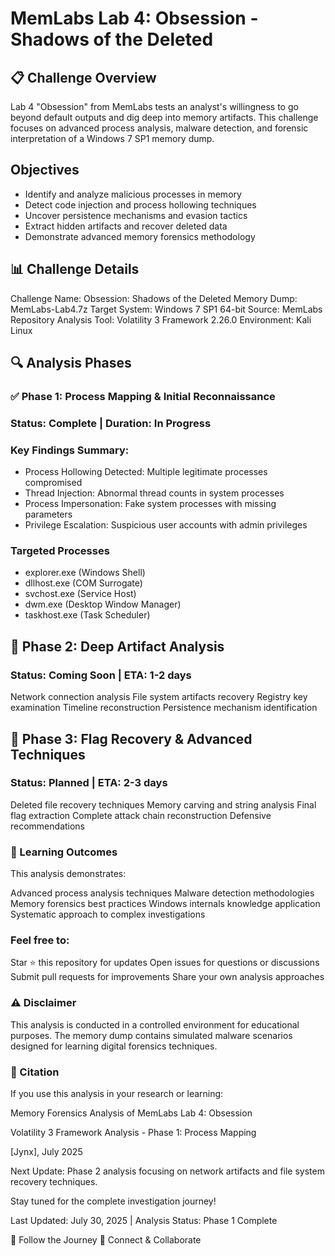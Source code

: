 # MemLabs Lab 4: Obsession - Shadows of the Deleted

## 📋 Challenge Overview

Lab 4 "Obsession" from MemLabs tests an analyst's willingness to go beyond default outputs and dig deep into memory artifacts. 
This challenge focuses on advanced process analysis, malware detection, and forensic interpretation of a Windows 7 SP1 memory dump.

## Objectives
- Identify and analyze malicious processes in memory
- Detect code injection and process hollowing techniques
- Uncover persistence mechanisms and evasion tactics
- Extract hidden artifacts and recover deleted data
- Demonstrate advanced memory forensics methodology

## 📊 Challenge Details

Challenge Name: Obsession: Shadows of the Deleted
Memory Dump: MemLabs-Lab4.7z
Target System: Windows 7 SP1 64-bit
Source: MemLabs Repository
Analysis Tool: Volatility 3 Framework 2.26.0
Environment: Kali Linux

## 🔍 Analysis Phases
### ✅ Phase 1: Process Mapping & Initial Reconnaissance
### Status: Complete | Duration: In Progress

### Key Findings Summary:

- Process Hollowing Detected: Multiple legitimate processes compromised
- Thread Injection: Abnormal thread counts in system processes
- Process Impersonation: Fake system processes with missing parameters
- Privilege Escalation: Suspicious user accounts with admin privileges

### Targeted Processes

- explorer.exe (Windows Shell)
- dllhost.exe (COM Surrogate)
- svchost.exe (Service Host)
- dwm.exe (Desktop Window Manager)
- taskhost.exe (Task Scheduler)

## 🔄 Phase 2: Deep Artifact Analysis
### Status: Coming Soon | ETA: 1-2 days

Network connection analysis
File system artifacts recovery
Registry key examination
Timeline reconstruction
Persistence mechanism identification

## 🏁 Phase 3: Flag Recovery & Advanced Techniques
### Status: Planned | ETA: 2-3 days

Deleted file recovery techniques
Memory carving and string analysis
Final flag extraction
Complete attack chain reconstruction
Defensive recommendations

### 🎯 Learning Outcomes
This analysis demonstrates:

Advanced process analysis techniques
Malware detection methodologies
Memory forensics best practices
Windows internals knowledge application
Systematic approach to complex investigations

### Feel free to:

Star ⭐ this repository for updates
Open issues for questions or discussions
Submit pull requests for improvements
Share your own analysis approaches

### ⚠️ Disclaimer
This analysis is conducted in a controlled environment for educational purposes. The memory dump contains simulated malware scenarios designed for learning digital forensics techniques.

### 📝 Citation
If you use this analysis in your research or learning:

Memory Forensics Analysis of MemLabs Lab 4: Obsession

Volatility 3 Framework Analysis - Phase 1: Process Mapping

[Jynx], July 2025

Next Update: Phase 2 analysis focusing on network artifacts and file system recovery techniques.

Stay tuned for the complete investigation journey!

Last Updated: July 30, 2025 | Analysis Status: Phase 1 Complete

🚀 Follow the Journey
🔗 Connect & Collaborate
